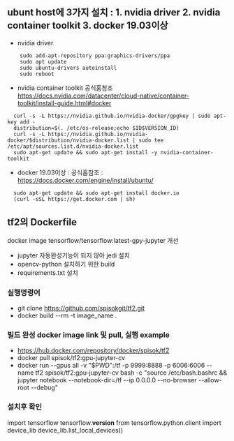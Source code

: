## ubunt host에 3가지 설치 : 1. nvidia driver  2. nvidia container toolkit  3. docker 19.03이상   
* nvidia driver
```
    sudo add-apt-repository ppa:graphics-drivers/ppa
    sudo apt update
    sudo ubuntu-drivers autoinstall
    sudo reboot
```
* nvidia container toolkit 공식홈참조 https://docs.nvidia.com/datacenter/cloud-native/container-toolkit/install-guide.html#docker
```
  curl -s -L https://nvidia.github.io/nvidia-docker/gpgkey | sudo apt-key add - 
  distribution=$(. /etc/os-release;echo $ID$VERSION_ID)
  curl -s -L https://nvidia.github.io/nvidia-docker/$distribution/nvidia-docker.list | sudo tee /etc/apt/sources.list.d/nvidia-docker.list
  sudo apt-get update && sudo apt-get install -y nvidia-container-toolkit 
```
* docker 19.03이상 : 공식홈참조 : https://docs.docker.com/engine/install/ubuntu/
```
  sudo apt-get update && sudo apt-get install docker.io
  (curl -sSL https://get.docker.com | sh)
```
## tf2의 Dockerfile
docker image tensorflow/tensorflow:latest-gpy-jupyter 개선
* jupyter 자동완성기능이 되지 않아 jedi 설치
* opencv-python 설치하기 위한 build
* requirements.txt 설치
### 실행명령어
* git clone https://github.com/spisokgit/tf2.git
* docker build --rm -t image_name .
### 빌드 완성 docker image link 및 pull, 실행 example
* https://hub.docker.com/repository/docker/spisok/tf2
* docker pull spisok/tf2:gpu-jupyter-cv
* docker run --gpus all -v "$PWD":/tf -p 9999:8888 -p 6006:6006 --name tf2 spisok/tf2:gpu-jupyter-cv bash -c "source /etc/bash.bashrc && jupyter notebook --notebook-dir=/tf --ip 0.0.0.0 --no-browser --allow-root --debug"

### 설치후 확인
import tensorflow
tensorflow.__version__
from tensorflow.python.client import device_lib
device_lib.list_local_devices()
